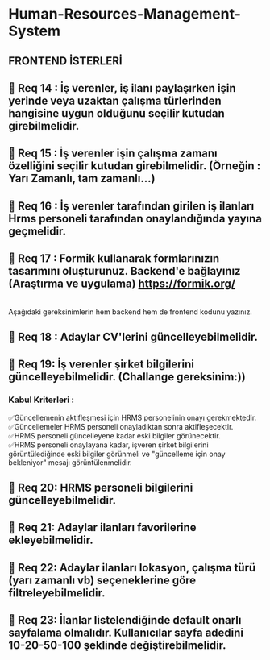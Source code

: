 # Human-Resources-Management-System

## FRONTEND İSTERLERİ

## :pushpin: Req 14 : İş verenler, iş ilanı paylaşırken işin yerinde veya uzaktan çalışma türlerinden hangisine uygun olduğunu seçilir kutudan girebilmelidir.

## :pushpin: Req 15 : İş verenler işin çalışma zamanı özelliğini seçilir kutudan girebilmelidir. (Örneğin : Yarı Zamanlı, tam zamanlı...)

## :pushpin: Req 16 : İş verenler tarafından girilen iş ilanları Hrms personeli tarafından onaylandığında yayına geçmelidir.

## :pushpin: Req 17 : Formik kullanarak formlarınızın tasarımını oluşturunuz. Backend'e bağlayınız (Araştırma ve uygulama) https://formik.org/
<br>
Aşağıdaki gereksinimlerin hem backend hem de frontend kodunu yazınız.

## :pushpin: Req 18 : Adaylar CV'lerini güncelleyebilmelidir.

## :pushpin: Req 19: İş verenler şirket bilgilerini güncelleyebilmelidir. (Challange gereksinim:))

### Kabul Kriterleri :

:white_check_mark:Güncellemenin aktifleşmesi için HRMS personelinin onayı gerekmektedir.
<br>
:white_check_mark:Güncellemeler HRMS personeli onayladıktan sonra aktifleşecektir.
<br>
:white_check_mark:HRMS personeli güncelleyene kadar eski bilgiler görünecektir.
<br>
:white_check_mark:HRMS personeli onaylayana kadar, işveren şirket bilgilerini görüntülediğinde eski bilgiler görünmeli ve "güncelleme için onay bekleniyor" mesajı görüntülenmelidir.


## :pushpin: Req 20: HRMS personeli bilgilerini güncelleyebilmelidir.

## :pushpin: Req 21: Adaylar ilanları favorilerine ekleyebilmelidir.

## :pushpin: Req 22: Adaylar ilanları lokasyon, çalışma türü (yarı zamanlı vb) seçeneklerine göre filtreleyebilmelidir.

## :pushpin: Req 23: İlanlar listelendiğinde default onarlı sayfalama olmalıdır. Kullanıcılar sayfa adedini 10-20-50-100 şeklinde değiştirebilmelidir.
